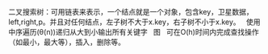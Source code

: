 二叉搜索树：可用链表来表示，一个结点就是一个对象，包含key，卫星数据，left,right,p。并且对任何结点，左子树不大于x.key，右子树不小于x.key。  
使用中序遍历(θ(n))递归从大到小输出所有关键字  
图  
可在O(h)时间内完成查找操作（如最小，最大等），插入，删除等。
